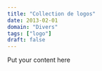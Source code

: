 ```yaml
---
title: "Collection de logos"
date: 2013-02-01
domain: "Divers"
tags: ["logo"]
draft: false
---
```

Put your content here
